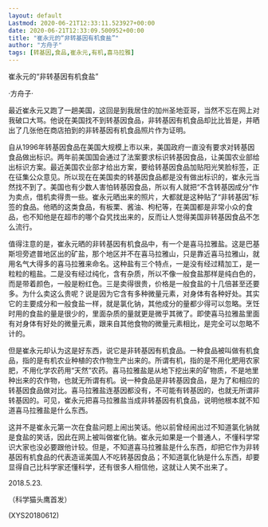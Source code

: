 ```yaml
---
layout: default
Lastmod: 2020-06-21T12:33:11.523927+00:00
date: 2020-06-21T12:33:09.500952+00:00
title: "崔永元的“非转基因有机食盐”"
author: "方舟子"
tags: [转基因,食品,崔永元,有机,喜马拉雅]
---
```


崔永元的“非转基因有机食盐”

·方舟子·

最近崔永元又跑了一趟美国，这回是到我居住的加州圣地亚哥，当然不忘在网上对我破口大骂。他说在美国找不到转基因食品，非转基因有机食品却比比皆是，并晒出了几张他在商店拍到的非转基因有机食品照片作为证明。

自从1996年转基因食品在美国大规模上市以来，美国政府一直没有要求对转基因食品做出标识。两年前美国国会通过了法案要求标识转基因食品，让美国农业部给出标识方案。最近美国农业部才给出方案，要给转基因食品加贴阳光笑脸标签，正在征集公众意见。所以现在在美国卖的转基因食品都是没有做出标识的，崔永元当然找不到了。美国也有少数人害怕转基因食品，所以有人就把“不含转基因成分”作为卖点，借机卖得贵一些。崔永元晒出来的照片，大都就是这种贴了“非转基因”标签的食品。他晒的这类食品，有板栗、酱油、枸杞等，在美国都是非常小众的食品，也不知他是在超市的哪个旮旯找出来的，反而让人觉得美国非转基因食品不怎么流行。

值得注意的是，崔永元晒的非转基因有机食品中，有一个是喜马拉雅盐。这是巴基斯坦旁遮普地区出的矿盐，那个地区并不在喜马拉雅山，只是靠近喜马拉雅山，就用名气大得多的喜马拉雅来命名。这种盐有三个特点，一是没有经过精加工，是一粒粒的粗盐。二是没有经过纯化，含有杂质，所以不像一般食盐那样是纯白色的，而是带着颜色，一般是粉红色。三是卖得很贵，价格是一般食盐的十几倍甚至还要多。为什么卖这么贵呢？说是因为它含有多种微量元素，对身体有各种好处。其实它的主要成分和一般食盐一样，就是氯化钠，其他成分的量都少得可以忽略。烹饪时用的食盐的量是很少的，里面杂质的量就更是微乎其微了。即使喜马拉雅盐里面有对身体有好处的微量元素，跟来自其他食物的微量元素相比，是完全可以忽略不计的。

但是崔永元却认为这是好东西，说它是非转基因有机食品。一种食品被叫做有机食品，指的是有机农业种植的农作物生产出来的。所谓有机，指的是不用化肥用农家肥，不用化学农药用“天然”农药。喜马拉雅盐是从地下挖出来的矿物质，不是地里种出来的农作物，也就无所谓有机。说一种食品是非转基因食品，是为了和相应的转基因食品做对比。喜马拉雅盐连基因都没有，不可能有转基因的，也就无所谓非转基因的。可见，崔永元把喜马拉雅盐当成非转基因有机食品，说明他根本就不知道喜马拉雅盐是什么东西。

这并不是崔永元第一次在食盐问题上闹出笑话。他以前曾经闹出过不知道氯化钠就是食盐的笑话，因此在网上被叫做崔化钠。崔永元如果是一个普通人，不懂科学常识大家也没必要跟他计较。但是，不知道喜马拉雅盐是什么东西，却把它作为非转基因有机食品的代表造谣美国人不吃转基因食品；不知道氯化钠是什么东西，却要显得自己比科学家还懂科学，还有很多人相信他，这就让人笑不出来了。

2018.5.23.

（科学猫头鹰首发）

(XYS20180612)

